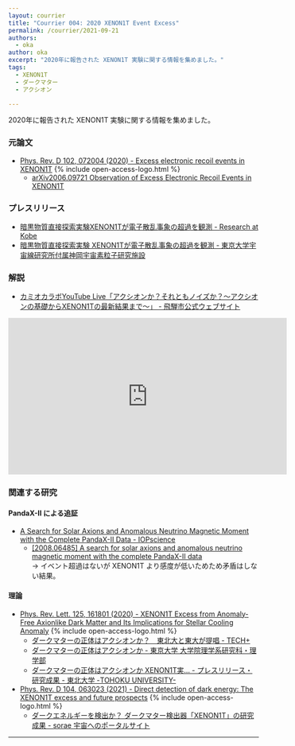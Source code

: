 ```yaml
---
layout: courrier
title: "Courrier 004: 2020 XENON1T Event Excess"
permalink: /courrier/2021-09-21
authors:
  - oka
author: oka
excerpt: "2020年に報告された XENON1T 実験に関する情報を集めました。"
tags: 
  - XENON1T
  - ダークマター
  - アクシオン

---
```


2020年に報告された XENON1T 実験に関する情報を集めました。

### 元論文

- [Phys. Rev. D 102, 072004 (2020) - Excess electronic recoil events in XENON1T](https://journals.aps.org/prd/abstract/10.1103/PhysRevD.102.072004) {% include open-access-logo.html %} 
  - [arXiv2006.09721 Observation of Excess Electronic Recoil Events in XENON1T](https://i8n.page.link/jLPk)

### プレスリリース

- [暗黒物質直接探索実験XENON1Tが電子散乱事象の超過を観測 - Research at Kobe](https://i8n.page.link/t8zY)
- [暗黒物質直接探索実験 XENON1Tが電子散乱事象の超過を観測 - 東京大学宇宙線研究所付属神岡宇宙素粒子研究施設](http://www-sk.icrr.u-tokyo.ac.jp/whatsnew/2020/06/xenon.html)

### 解説

- [カミオカラボYouTube Live「アクシオンか？それともノイズか？～アクシオンの基礎からXENON1Tの最新結果まで～」 - 飛騨市公式ウェブサイト](https://i8n.page.link/D3v2)

<div style="text-align: center;">
<iframe width="560" height="315" src="https://www.youtube.com/embed/Ate0xLUI6Cg" frameborder="0" allow="accelerometer; autoplay; clipboard-write; encrypted-media; gyroscope; picture-in-picture" allowfullscreen></iframe>
</div>

### 関連する研究

#### PandaX-II による追証

- [A Search for Solar Axions and Anomalous Neutrino Magnetic Moment with the Complete PandaX-II Data - IOPscience](https://iopscience.iop.org/article/10.1088/0256-307X/38/1/011301)
  - [[2008.06485] A search for solar axions and anomalous neutrino magnetic moment with the complete PandaX-II data](https://arxiv.org/abs/2008.06485)  
  → イベント超過はないが XENON1T より感度が低いためため矛盾はしない結果。

#### 理論

- [Phys. Rev. Lett. 125, 161801 (2020) - XENON1T Excess from Anomaly-Free Axionlike Dark Matter and Its Implications for Stellar Cooling Anomaly](https://journals.aps.org/prl/abstract/10.1103/PhysRevLett.125.161801) {% include open-access-logo.html %} 
  - [ダークマターの正体はアクシオンか？　東北大と東大が提唱 - TECH+](https://news.mynavi.jp/article/20201015-1415863/)
  - [ダークマターの正体はアクシオンか - 東京大学 大学院理学系研究科・理学部](https://www.s.u-tokyo.ac.jp/ja/press/2020/7065/)
  - [ダークマターの正体はアクシオンか XENON1T実... - プレスリリース・研究成果 - 東北大学 -TOHOKU UNIVERSITY-](https://www.tohoku.ac.jp/japanese/2020/10/press20201013-01-xenon.html)
- [Phys. Rev. D 104, 063023 (2021) - Direct detection of dark energy: The XENON1T excess and future prospects](https://journals.aps.org/prd/abstract/10.1103/PhysRevD.104.063023) {% include open-access-logo.html %}
  - [ダークエネルギーを検出か？ ダークマター検出器「XENON1T」の研究成果 - sorae 宇宙へのポータルサイト](https://sorae.info/astronomy/20210920-xenon1t.html)

---
